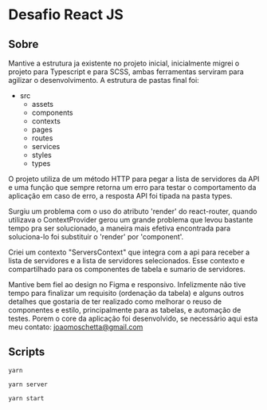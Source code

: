 # Desafio React JS

## Sobre

Mantive a estrutura ja existente no projeto inicial, inicialmente migrei o projeto para Typescript e para SCSS, ambas ferramentas serviram para agilizar o desenvolvimento. A estrutura de pastas final foi:

- src
  - assets
  - components
  - contexts
  - pages
  - routes
  - services
  - styles
  - types

O projeto utiliza de um método HTTP para pegar a lista de servidores da API e uma função que sempre retorna um erro para testar o comportamento da aplicação em caso de erro, a resposta API foi tipada na pasta types.

Surgiu um problema com o uso do atributo 'render' do react-router, quando utilizava o ContextProvider gerou um grande problema que levou bastante tempo pra ser solucionado, a maneira mais efetiva encontrada para soluciona-lo foi substituir o 'render' por 'component'.

Criei um contexto "ServersContext" que integra com a api para receber a lista de servidores e a lista de servidores selecionados. Esse contexto e compartilhado para os componentes de tabela e sumario de servidores.

Mantive bem fiel ao design no Figma e responsivo. Infelizmente não tive tempo para finalizar um requisito (ordenação da tabela) e alguns outros detalhes que gostaria de ter realizado como melhorar o reuso de componentes e estilo, principalmente para as tabelas, e automação de testes. Porem o core da aplicação foi desenvolvido, se necessário aqui esta meu contato: joaomoschetta@gmail.com

## Scripts

`yarn`

`yarn server`

`yarn start`
